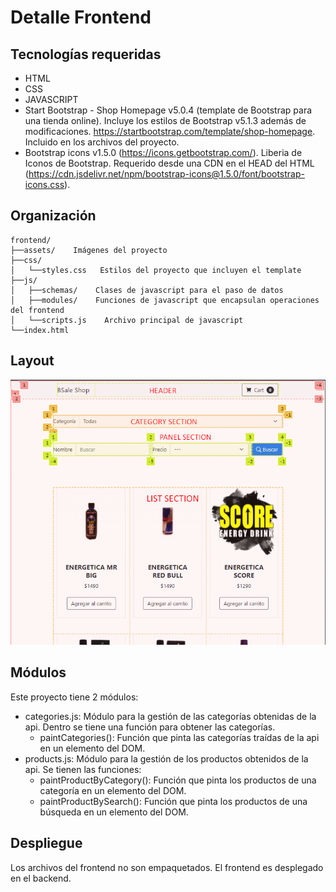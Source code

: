 # Detalle Frontend

## Tecnologías requeridas

- HTML
- CSS
- JAVASCRIPT
- Start Bootstrap - Shop Homepage v5.0.4 (template de Bootstrap para una tienda online). Incluye los estilos de Bootstrap v5.1.3 además de modificaciones. https://startbootstrap.com/template/shop-homepage. Incluido en los archivos del proyecto.
- Bootstrap icons v1.5.0 (https://icons.getbootstrap.com/). Liberia de Iconos de Bootstrap. Requerido desde una CDN en el HEAD del HTML (https://cdn.jsdelivr.net/npm/bootstrap-icons@1.5.0/font/bootstrap-icons.css).

## Organización

```
frontend/
├──assets/    Imágenes del proyecto
├──css/
│   └──styles.css   Estilos del proyecto que incluyen el template
├──js/
│   ├──schemas/    Clases de javascript para el paso de datos
│   ├──modules/    Funciones de javascript que encapsulan operaciones del frontend
│   └──scripts.js    Archivo principal de javascript
└──index.html
```

## Layout

![Layout](./layout.png)

## Módulos

Este proyecto tiene 2 módulos:

- categories.js: Módulo para la gestión de las categorías obtenidas de la api. Dentro se tiene una función para obtener las categorías.
  - paintCategories(): Función que pinta las categorías traídas de la api en un elemento del DOM.
- products.js: Módulo para la gestión de los productos obtenidos de la api. Se tienen las funciones:
  - paintProductByCategory(): Función que pinta los productos de una categoría en un elemento del DOM.
  - paintProductBySearch(): Función que pinta los productos de una búsqueda en un elemento del DOM.

## Despliegue

Los archivos del frontend no son empaquetados. El frontend es desplegado en el backend.
